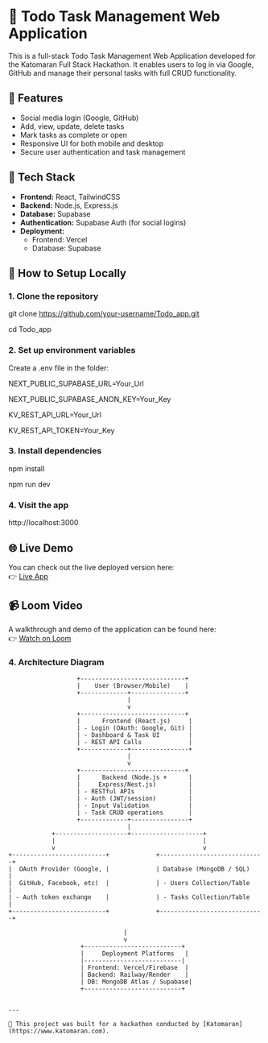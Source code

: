 # 📝 Todo Task Management Web Application

This is a full-stack Todo Task Management Web Application developed for the Katomaran Full Stack Hackathon. It enables users to log in via Google, GitHub and manage their personal tasks with full CRUD functionality.

## 🔧 Features

- Social media login (Google, GitHub)
- Add, view, update, delete tasks
- Mark tasks as complete or open
- Responsive UI for both mobile and desktop
- Secure user authentication and task management

## 🧱 Tech Stack

- **Frontend:** React, TailwindCSS
- **Backend:** Node.js, Express.js
- **Database:** Supabase
- **Authentication:** Supabase Auth (for social logins)
- **Deployment:**
  - Frontend: Vercel
  - Database: Supabase

## 🚀 How to Setup Locally

### 1. Clone the repository

git clone https://github.com/your-username/Todo_app.git

cd Todo_app

### 2. Set up environment variables

Create a .env file in the folder:

NEXT_PUBLIC_SUPABASE_URL=Your_Url

NEXT_PUBLIC_SUPABASE_ANON_KEY=Your_Key

KV_REST_API_URL=Your_Url

KV_REST_API_TOKEN=Your_Key

### 3. Install dependencies

npm install

npm run dev

### 4. Visit the app

http://localhost:3000

## 🌐 Live Demo  
You can check out the live deployed version here:  
👉 [Live App](https://todo-app-one-red.vercel.app/)

## 📹 Loom Video  
A walkthrough and demo of the application can be found here:  
👉 [Watch on Loom](https://www.loom.com/share/04cb7ee77d284d24be3e8af89390eaf7?sid=1ba4131a-4086-413f-9606-6eee0a305e32)

### 4. Architecture Diagram

```plaintext
                   +-----------------------------+
                   |    User (Browser/Mobile)    |
                   +-------------+---------------+
                                 |
                                 v
                   +-----------------------------+
                   |      Frontend (React.js)     |
                   | - Login (OAuth: Google, Git) |
                   | - Dashboard & Task UI        |
                   | - REST API Calls             |
                   +-------------+----------------+
                                 |
                                 v
                   +-----------------------------+
                   |      Backend (Node.js +      |
                   |     Express/Nest.js)         |
                   | - RESTful APIs               |
                   | - Auth (JWT/session)         |
                   | - Input Validation           |
                   | - Task CRUD operations       |
                   +-------------+----------------+
                                 |
            +--------------------+--------------------+
            |                                         |
            v                                         v
+--------------------------+             +-----------------------------+
|  OAuth Provider (Google, |             | Database (MongoDB / SQL)     |
|  GitHub, Facebook, etc)  |             | - Users Collection/Table     |
| - Auth token exchange    |             | - Tasks Collection/Table     |
+--------------------------+             +-----------------------------+

                                |
                                v
                    +---------------------------+
                    |     Deployment Platforms   |
                    |---------------------------|
                    | Frontend: Vercel/Firebase  |
                    | Backend: Railway/Render    |
                    | DB: MongoDB Atlas / Supabase|
                    +---------------------------+


---

🚀 This project was built for a hackathon conducted by [Katomaran](https://www.katomaran.com).
